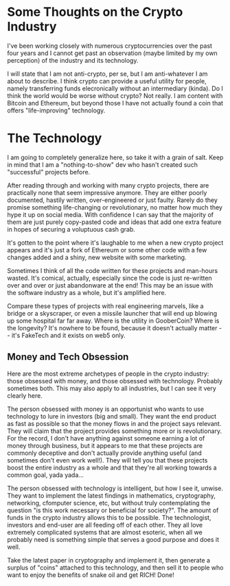 # Some Thoughts on the Crypto Industry
<!-- %TIMESTAMP=1717572954% -->

I've been working closely with numerous cryptocurrencies over the past four
years and I cannot get past an observation (maybe limited by my own perception)
of the industry and its technology.

I will state that I am not anti-crypto, per se, but I am anti-whatever I am
about to describe. I think crypto can provide a useful utility for people,
namely transferring funds elecronically without an intermediary (kinda). Do I
think the world would be worse without crypto? Not really. I am content with
Bitcoin and Ethereum, but beyond those I have not actually found a coin that
offers "life-improving" technology.

# The Technology

I am going to completely generalize here, so take it with a grain of salt. Keep
in mind that I am a "nothing-to-show" dev who hasn't created such "successful"
projects before.

After reading through and working with many crypto projects, there are
practically none that seem impressive anymore. They are either poorly
documented, hastily written, over-engineered or just faulty. Rarely do they
promise something life-changing or revolutionary, no matter how much they hype
it up on social media. With confidence I can say that the majority of them are
just purely copy-pasted code and ideas that add one extra feature in hopes of
securing a voluptuous cash grab.

It's gotten to the point where it's laughable to me when a new crypto project
appears and it's just a fork of Ethereum or some other code with a few changes
added and a shiny, new website with some marketing.

Sometimes I think of all the code written for these projects and man-hours
wasted. It's comical, actually, especially since the code is just re-written
over and over or just abandonware at the end! This may be an issue with the
software industry as a whole, but it's amplified here.

Compare these types of projects with real engineering marvels, like a bridge or
a skyscraper, or even a missile launcher that will end up blowing up some
hospital far far away. Where is the utility in GooberCoin? Where is the
longevity? It's nowhere to be found, because it doesn't actually matter -- it's
FakeTech and it exists on web5 only.

## Money and Tech Obsession

Here are the most extreme archetypes of people in the crypto industry: those
obsessed with money, and those obsessed with technology. Probably sometimes
both. This may also apply to all industries, but I can see it very clearly here.

The person obsessed with money is an opportunist who wants to use technology to
lure in investors (big and small). They want the end product as fast as possible
so that the money flows in and the project says relevant. They will claim that
the project provides something more or is revolutionary. For the record, I don't
have anything against someone earning a lot of money through business, but it
appears to me that these projects are commonly deceptive and don't actually
provide anything useful (and sometimes don't even work well!). They will tell
you that these projects boost the entire industry as a whole and that they're
all working towards a common goal, yada yada...

The person obsessed with technology is intelligent, but how I see it,
unwise. They want to implement the latest findings in mathematics, cryptography,
networking, cfomputer science, etc, but without truly contemplating the question
"is this work necessary or beneficial for society?". The amount of funds in the
crypto industry allows this to be possible. The technologist, investors and
end-user are all feeding off of each other. They all love extremely complicated
systems that are almost esoteric, when all we probably need is something simple
that serves a good purpose and does it well.

Take the latest paper in cryptography and implement it, then generate a surplus
of "coins" attached to this technology, and then sell it to people who want to
enjoy the benefits of snake oil and get RICH! Done!
